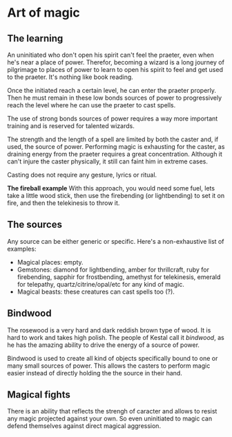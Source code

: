 # Art of magic

## The learning
An uninitiated who don't open his spirit can't feel the praeter, even when he's near a place of power.
Therefor, becoming a wizard is a long journey of pilgrimage to places of power to learn to open his spirit to feel and get used to the praeter. It's nothing like book reading.

Once the initiated reach a certain level, he can enter the praeter properly. Then he must remain in these low bonds sources of power to progressively reach the level where he can use the praeter to cast spells.

The use of strong bonds sources of power requires a way more important training and is reserved for talented wizards.

The strength and the length of a spell are limited by both the caster and, if used, the source of power.
Performing magic is exhausting for the caster, as draining energy from the praeter requires a great concentration. Although it can't injure the caster physically, it still can faint him in extreme cases.

Casting does not require any gesture, lyrics or ritual.

**The fireball example**
With this approach, you would need some fuel, lets take a little wood stick, then use the firebending (or lightbending) to set it on fire, and then the telekinesis to throw it.

## The sources
Any source can be either generic or specific. Here's a non-exhaustive list of examples:
- Magical places: empty.
- Gemstones: diamond for lightbending, amber for thrillcraft, ruby for firebending, sapphir for frostbending, amethyst for telekinesis, emerald for telepathy, quartz/citrine/opal/etc for any kind of magic.
- Magical beasts: these creatures can cast spells too (?).

## Bindwood
The rosewood is a very hard and dark reddish brown type of wood. It is hard to work and takes high polish. The people of Kestal call it _bindwood_, as he has the amazing ability to drive the energy of a source of power.

Bindwood is used to create all kind of objects specifically bound to one or many small sources of power. This allows the casters to perform magic easier instead of directly holding the the source in their hand.

## Magical fights
There is an ability that reflects the strengh of caracter and allows to resist any magic projected against your own. So even uninitiated to magic can defend themselves against direct magical aggression.
